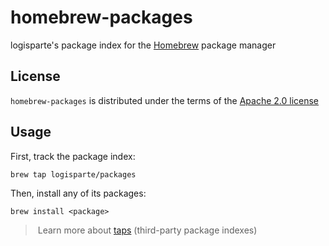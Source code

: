 # homebrew-packages

logisparte's package index for the [Homebrew](https://brew.sh) package manager

## License

`homebrew-packages` is distributed under the terms of the [Apache 2.0 license](/LICENSE)

## Usage

First, track the package index:

```shell
brew tap logisparte/packages
```

Then, install any of its packages:

```shell
brew install <package>
```

> Learn more about [taps](https://docs.brew.sh/Taps) (third-party package indexes)
